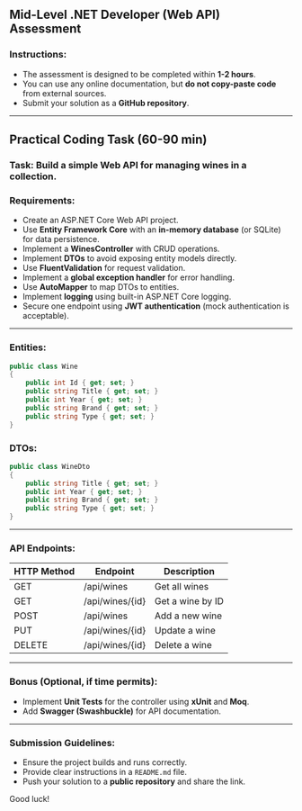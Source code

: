 ## Mid-Level .NET Developer (Web API) Assessment

### Instructions:
- The assessment is designed to be completed within **1-2 hours**.
- You can use any online documentation, but **do not copy-paste code** from external sources.
- Submit your solution as a **GitHub repository**.

---

## Practical Coding Task (60-90 min)

### Task: Build a simple Web API for managing wines in a collection.

### Requirements:

- Create an ASP.NET Core Web API project.
- Use **Entity Framework Core** with an **in-memory database** (or SQLite) for data persistence.
- Implement a **WinesController** with CRUD operations.
- Implement **DTOs** to avoid exposing entity models directly.
- Use **FluentValidation** for request validation.
- Implement a **global exception handler** for error handling.
- Use **AutoMapper** to map DTOs to entities.
- Implement **logging** using built-in ASP.NET Core logging.
- Secure one endpoint using **JWT authentication** (mock authentication is acceptable).

---

### Entities:
```csharp
public class Wine
{
    public int Id { get; set; }
    public string Title { get; set; }
    public int Year { get; set; }
    public string Brand { get; set; }
    public string Type { get; set; }
}
```

### DTOs:
```csharp
public class WineDto
{
    public string Title { get; set; }
    public int Year { get; set; }
    public string Brand { get; set; }
    public string Type { get; set; }
}
```

---

### API Endpoints:

| HTTP Method | Endpoint         | Description |
|------------|----------------|-------------|
| GET        | /api/wines      | Get all wines |
| GET        | /api/wines/{id} | Get a wine by ID |
| POST       | /api/wines      | Add a new wine |
| PUT        | /api/wines/{id} | Update a wine |
| DELETE     | /api/wines/{id} | Delete a wine |

---

### Bonus (Optional, if time permits):
- Implement **Unit Tests** for the controller using **xUnit** and **Moq**.
- Add **Swagger (Swashbuckle)** for API documentation.

---

### Submission Guidelines:

- Ensure the project builds and runs correctly.
- Provide clear instructions in a `README.md` file.
- Push your solution to a **public repository** and share the link.

Good luck!
